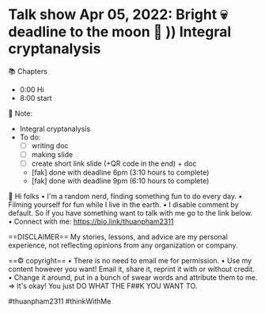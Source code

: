 # Talk show Apr 05, 2022: Bright 💀 deadline to the moon 🌙 )) Integral cryptanalysis

📚 Chapters

- 0:00 Hi
- 8:00 start

📓 Note:

- Integral cryptanalysis
- To do:
  - [ ] writing doc
  - [ ] making slide
  - [ ] create short link slide (+QR code in the end) + doc
  - [fak] done with deadline 6pm (3:10 hours to complete)
  - [fak] done with deadline 9pm (6:10 hours to complete)

👋 Hi folks
• I'm a random nerd, finding something fun to do every day.
• Filming yourself for fun while I live in the earth.
• I disable comment by default. So if you have something want to talk with me go to the link below.
• Connect with me: https://bio.link/thuanpham2311

==DISCLAIMER==
My stories, lessons, and advice are my personal experience, not reflecting opinions from any organization or company.

==© copyright==
• There is no need to email me for permission.
• Use my content however you want! Email it, share it, reprint it with or without credit.
• Change it around, put in a bunch of swear words and attribute them to me.
⇒ It's okay! You just DO WHAT THE F##K YOU WANT TO.

#thuanpham2311 #thinkWithMe

